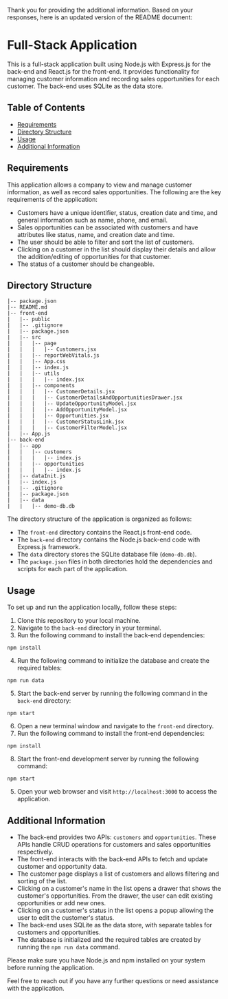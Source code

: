 Thank you for providing the additional information. Based on your responses, here is an updated version of the README document:

# Full-Stack Application

This is a full-stack application built using Node.js with Express.js for the back-end and React.js for the front-end. It provides functionality for managing customer information and recording sales opportunities for each customer. The back-end uses SQLite as the data store.

## Table of Contents

- [Requirements](#requirements)
- [Directory Structure](#directory-structure)
- [Usage](#usage)
- [Additional Information](#additional-information)

## Requirements

This application allows a company to view and manage customer information, as well as record sales opportunities. The following are the key requirements of the application:

- Customers have a unique identifier, status, creation date and time, and general information such as name, phone, and email.
- Sales opportunities can be associated with customers and have attributes like status, name, and creation date and time.
- The user should be able to filter and sort the list of customers.
- Clicking on a customer in the list should display their details and allow the addition/editing of opportunities for that customer.
- The status of a customer should be changeable.

## Directory Structure

```
|-- package.json
|-- README.md
|-- front-end
|   |-- public
|   |-- .gitignore
|   |-- package.json
|   |-- src
|   |   |-- page
|   |   |   |-- Customers.jsx
|   |   |-- reportWebVitals.js
|   |   |-- App.css
|   |   |-- index.js
|   |   |-- utils
|   |   |   |-- index.jsx
|   |   |-- components
|   |   |   |-- CustomerDetails.jsx
|   |   |   |-- CustomerDetailsAndOpportunitiesDrawer.jsx
|   |   |   |-- UpdateOpportunityModel.jsx
|   |   |   |-- AddOpportunityModel.jsx
|   |   |   |-- Opportunities.jsx
|   |   |   |-- CustomerStatusLink.jsx
|   |   |   |-- CustomerFilterModel.jsx
|   |-- App.js
|-- back-end
|   |-- app
|   |   |-- customers
|   |   |   |-- index.js
|   |   |-- opportunities
|   |   |   |-- index.js
|   |-- dataInit.js
|   |-- index.js
|   |-- .gitignore
|   |-- package.json
|   |-- data
|   |   |-- demo-db.db
```

The directory structure of the application is organized as follows:

- The `front-end` directory contains the React.js front-end code.
- The `back-end` directory contains the Node.js back-end code with Express.js framework.
- The `data` directory stores the SQLite database file (`demo-db.db`).
- The `package.json` files in both directories hold the dependencies and scripts for each part of the application.

## Usage

To set up and run the application locally, follow these steps:

1. Clone this repository to your local machine.
2. Navigate to the `back-end` directory in your terminal.
3. Run the following command to install the back-end dependencies:

```shell
npm install
```

4. Run the following command to initialize the database and create the required tables:

```shell
npm run data
```

5. Start the back-end server by running the following command in the `back-end` directory:

```shell
npm start
```

6. Open a new terminal window and navigate to the `front-end` directory.
7. Run the following command to install the front-end dependencies:

```shell
npm install
```

8. Start the front-end development server by running the following command:

```shell
npm start
```

5. Open your web browser and visit `http://localhost:3000` to access the application.

## Additional Information

- The back-end provides two APIs: `customers` and `opportunities`. These APIs handle CRUD operations for customers and sales opportunities respectively.
- The front-end interacts with the back-end APIs to fetch and update customer and opportunity data.
- The customer page displays a list of customers and allows filtering and sorting of the list.
- Clicking on a customer's name in the list opens a drawer that shows the customer's opportunities. From the drawer, the user can edit existing opportunities or add new ones.
- Clicking on a customer's status in the list opens a popup allowing the user to edit the customer's status.
- The back-end uses SQLite as the data store, with separate tables for customers and opportunities.
- The database is initialized and the required tables are created by running the `npm run data` command.

Please make sure you have Node.js and npm installed on your system before running the application.

Feel free to reach out if you have any further questions or need assistance with the application.